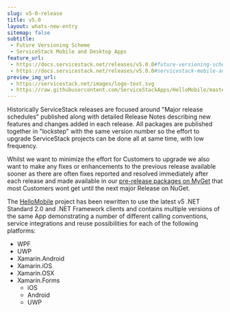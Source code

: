 ```yaml
---
slug: v5-0-release
title: v5.0
layout: whats-new-entry
sitemap: false
subtitle:
 - Future Versioning Scheme
 - ServiceStack Mobile and Desktop Apps
feature_url:
 - https://docs.servicestack.net/releases/v5.0.0#future-versioning-scheme
 - https://docs.servicestack.net/releases/v5.0.0#servicestack-mobile-and-desktop-apps
preview_img_url:
 - https://servicestack.net/images/logo-text.svg
 - https://raw.githubusercontent.com/ServiceStackApps/HelloMobile/master/screenshots/splash-900.png
---
```


Historically ServiceStack releases are focused around "Major release schedules" published along with detailed Release Notes describing new features and changes added in each release. All packages are published together in "lockstep" with the same version number so the effort to upgrade ServiceStack projects can be done all at same time, with low frequency.

Whilst we want to minimize the effort for Customers to upgrade we also want to make any fixes or enhancements to the previous release available sooner as there are often fixes reported and resolved immediately after each release and made available in our [pre-release packages on MyGet](https://docs.servicestack.net/myget) that most Customers wont get until the next major Release on NuGet. 

<!--separator-->

The [HelloMobile](https://github.com/ServiceStackApps/HelloMobile) project has been rewritten to use the latest v5 .NET Standard 2.0 and .NET Framework clients and contains multiple versions of the same App demonstrating a number of different calling conventions, service integrations and reuse possibilities for each of the following platforms:

- WPF
- UWP
- Xamarin.Android
- Xamarin.iOS
- Xamarin.OSX
- Xamarin.Forms
  - iOS
  - Android
  - UWP